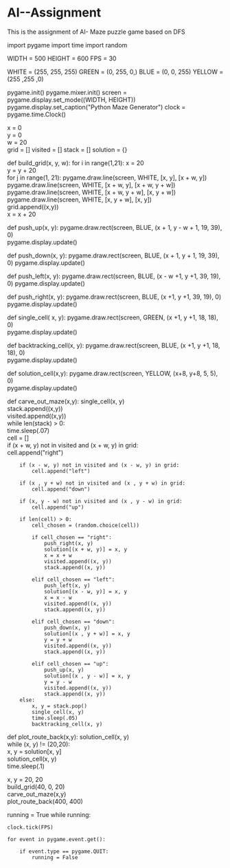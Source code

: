 # AI--Assignment
This is the assignment of AI- Maze puzzle game based on DFS


import pygame
import time
import random


WIDTH = 500
HEIGHT = 600
FPS = 30


WHITE = (255, 255, 255)
GREEN = (0, 255, 0,)
BLUE = (0, 0, 255)
YELLOW = (255 ,255 ,0)


pygame.init()
pygame.mixer.init()
screen = pygame.display.set_mode((WIDTH, HEIGHT))
pygame.display.set_caption("Python Maze Generator")
clock = pygame.time.Clock()


x = 0                   
y = 0                   
w = 20                   
grid = []
visited = []
stack = []
solution = {}



def build_grid(x, y, w):
    for i in range(1,21):
        x = 20                                                            
        y = y + 20                                                        
        for j in range(1, 21):
            pygame.draw.line(screen, WHITE, [x, y], [x + w, y])          
            pygame.draw.line(screen, WHITE, [x + w, y], [x + w, y + w])   
            pygame.draw.line(screen, WHITE, [x + w, y + w], [x, y + w])   
            pygame.draw.line(screen, WHITE, [x, y + w], [x, y])         
            grid.append((x,y))                                            
            x = x + 20                                                    


def push_up(x, y):
    pygame.draw.rect(screen, BLUE, (x + 1, y - w + 1, 19, 39), 0)         
    pygame.display.update()                                              


def push_down(x, y):
    pygame.draw.rect(screen, BLUE, (x +  1, y + 1, 19, 39), 0)
    pygame.display.update()


def push_left(x, y):
    pygame.draw.rect(screen, BLUE, (x - w +1, y +1, 39, 19), 0)
    pygame.display.update()


def push_right(x, y):
    pygame.draw.rect(screen, BLUE, (x +1, y +1, 39, 19), 0)
    pygame.display.update()


def single_cell( x, y):
    pygame.draw.rect(screen, GREEN, (x +1, y +1, 18, 18), 0)        
    pygame.display.update()


def backtracking_cell(x, y):
    pygame.draw.rect(screen, BLUE, (x +1, y +1, 18, 18), 0)      
    pygame.display.update()                                       


def solution_cell(x,y):
    pygame.draw.rect(screen, YELLOW, (x+8, y+8, 5, 5), 0)           
    pygame.display.update()                                      


def carve_out_maze(x,y):
    single_cell(x, y)                                              
    stack.append((x,y))                                            
    visited.append((x,y))                                          
    while len(stack) > 0:                                          
        time.sleep(.07)                                            
        cell = []                                                  
        if (x + w, y) not in visited and (x + w, y) in grid:       
            cell.append("right")                                   

        if (x - w, y) not in visited and (x - w, y) in grid:       
            cell.append("left")

        if (x , y + w) not in visited and (x , y + w) in grid:     
            cell.append("down")

        if (x, y - w) not in visited and (x , y - w) in grid:      
            cell.append("up")

        if len(cell) > 0:                                         
            cell_chosen = (random.choice(cell))                    

            if cell_chosen == "right":                             
                push_right(x, y)                                   
                solution[(x + w, y)] = x, y                        
                x = x + w                                          
                visited.append((x, y))                              
                stack.append((x, y))                                

            elif cell_chosen == "left":
                push_left(x, y)
                solution[(x - w, y)] = x, y
                x = x - w
                visited.append((x, y))
                stack.append((x, y))

            elif cell_chosen == "down":
                push_down(x, y)
                solution[(x , y + w)] = x, y
                y = y + w
                visited.append((x, y))
                stack.append((x, y))

            elif cell_chosen == "up":
                push_up(x, y)
                solution[(x , y - w)] = x, y
                y = y - w
                visited.append((x, y))
                stack.append((x, y))
        else:
            x, y = stack.pop()                                    
            single_cell(x, y)                                     
            time.sleep(.05)                                       
            backtracking_cell(x, y)                               


def plot_route_back(x,y):
    solution_cell(x, y)                                          
    while (x, y) != (20,20):                                    
        x, y = solution[x, y]                                    
        solution_cell(x, y)                                      
        time.sleep(.1)


x, y = 20, 20                     
build_grid(40, 0, 20)            
carve_out_maze(x,y)               
plot_route_back(400, 400)         



running = True
while running:
   
    clock.tick(FPS)
    
    for event in pygame.event.get():
        
        if event.type == pygame.QUIT:
            running = False

